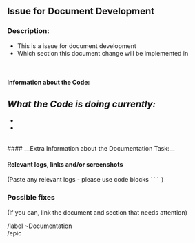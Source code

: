 ## __Issue for Document Development__
### Description: 
<!-- Please bullet point below this document change involves -->
- This is a issue for document development
- Which section this document change will be implemented in 

<br>

#### __Information about the Code:__
_What the Code is doing currently:_  
-  
-  
-   
<br>
#### __Extra Information about the Documentation Task:__
<!-- Take this  out if not relevant.-->

#### Relevant logs, links and/or screenshots

(Paste any relevant logs - please use code blocks ```` ``` ```` )
<br>

### __Possible fixes__
<!-- Take this section out if not relevant -->
(If you can, link the document and section that needs attention)
<br>

/label ~Documentation <br>
/epic <!-- Please apply the correct epic label -->